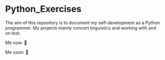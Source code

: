 # Python_Exercises 

The aim of this repsoitory is to document my self-development as a Python programmer. 
My projects mainly concert linguistics  and working with and on text. 

Me now: 🌱

Me soon: 🌳 